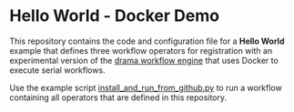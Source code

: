 Hello World - Docker Demo
=========================

This repository contains the code and configuration file for a **Hello World** example that defines three workflow operators for registration with an experimental version of the [drama workflow engine](https://github.com/heikomuller/drama/tree/feature/docker) that uses Docker to execute serial workflows.

Use the example script [install_and_run_from_github.py](https://github.com/heikomuller/drama/blob/feature/docker/examples/docker/install_and_run_from_github.py) to run a workflow containing all operators that are defined in this repository.
